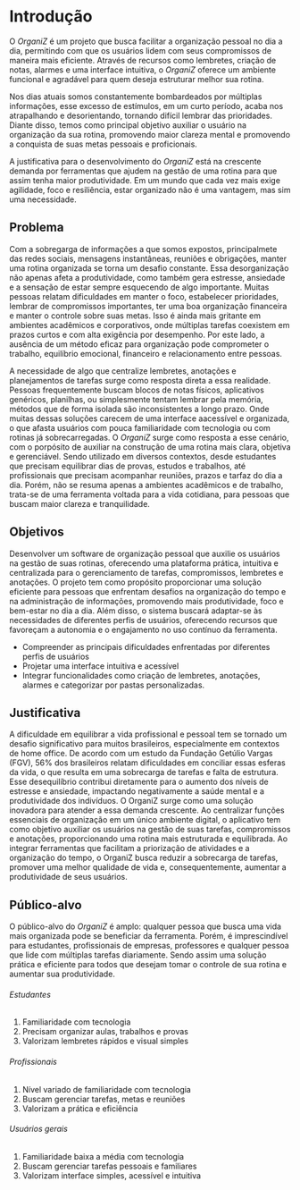 # Introdução

O *OrganiZ* é um projeto que busca facilitar a organização pessoal no dia a dia, permitindo com que os usuários lidem com seus compromissos de maneira mais eficiente. Através de recursos como lembretes, criação de notas, alarmes e uma interface intuitiva, o *OrganiZ* oferece um ambiente funcional e agradável para quem deseja estruturar melhor sua rotina.

Nos dias atuais somos constantemente bombardeados por múltiplas informações, esse excesso de estímulos, em um curto período, acaba nos atrapalhando e desorientando, tornando difícil lembrar das prioridades. Diante disso, temos como principal objetivo auxiliar o usuário na organização da sua rotina, promovendo maior clareza mental e promovendo a conquista de suas metas pessoais e proficionais.

A justificativa para o desenvolvimento do *OrganiZ* está na crescente demanda por ferramentas que ajudem na gestão de uma rotina para que assim tenha maior produtividade. Em um mundo que cada vez mais exige agilidade, foco e resiliência, estar organizado não é uma vantagem, mas sim uma necessidade.

## Problema

Com a sobregarga de informações a que somos expostos, principalmete das redes sociais, mensagens instantâneas, reuniões e obrigações, manter uma rotina organizada se torna um desafio constante. Essa desorganização não apenas afeta a produtividade, como também gera estresse, ansiedade e a sensação de estar sempre esquecendo de algo importante. Muitas pessoas relatam dificuldades em manter o foco, estabelecer prioridades, lembrar de compromissos importantes, ter uma boa organização financeira e manter o controle sobre suas metas. Isso é ainda mais gritante em ambientes acadêmicos e corporativos, onde múltiplas tarefas coexistem em prazos curtos e com alta exigência por desempenho. Por este lado, a ausência de um método eficaz para organização pode comprometer o trabalho, equilíbrio emocional, financeiro e relacionamento entre pessoas.

A necessidade de algo que centralize lembretes, anotações e planejamentos de tarefas surge como resposta direta a essa realidade. Pessoas frequentemente buscam blocos de notas físicos, aplicativos genéricos, planilhas, ou simplesmente tentam lembrar pela memória, métodos que de forma isolada são inconsistentes a longo prazo. Onde muitas dessas soluções carecem de uma interface aacessível e organizada, o que afasta usuários com pouca familiaridade com tecnologia ou com rotinas já sobrecarregadas. O *OrganiZ* surge como resposta a esse cenário, com o porpósito de auxiliar na construção de uma rotina mais clara, objetiva e gerenciável. Sendo utilizado em diversos contextos, desde estudantes que precisam equilibrar dias de provas, estudos e trabalhos, até profissionais que precisam acompanhar reuniões, prazos e tarfaz do dia a dia. Porém, não se resuma apenas a ambientes acadêmicos e de trabalho, trata-se de uma ferramenta voltada para a vida cotidiana, para pessoas que buscam maior clareza e tranquilidade.

## Objetivos

Desenvolver um software de organização pessoal que auxilie os usuários na gestão de suas rotinas, oferecendo uma plataforma prática, intuitiva e centralizada para o gerenciamento de tarefas, compromissos, lembretes e anotações. O projeto tem como propósito proporcionar uma solução eficiente para pessoas que enfrentam desafios na organização do tempo e na administração de informações, promovendo mais produtividade, foco e bem-estar no dia a dia. Além disso, o sistema buscará adaptar-se às necessidades de diferentes perfis de usuários, oferecendo recursos que favoreçam a autonomia e o engajamento no uso contínuo da ferramenta.

   - Compreender as principais dificuldades enfrentadas por diferentes perfis de usuários
   - Projetar uma interface intuitiva e acessível
   - Integrar funcionalidades como criação de lembretes, anotações, alarmes e categorizar por pastas personalizadas.

## Justificativa

A dificuldade em equilibrar a vida profissional e pessoal tem se tornado um desafio significativo para muitos brasileiros, especialmente em contextos de home office. De acordo com um estudo da Fundação Getúlio Vargas (FGV), 56% dos brasileiros relatam dificuldades em conciliar essas esferas da vida, o que resulta em uma sobrecarga de tarefas e falta de estrutura. Esse desequilíbrio contribui diretamente para o aumento dos níveis de estresse e ansiedade, impactando negativamente a saúde mental e a produtividade dos indivíduos. O OrganiZ surge como uma solução inovadora para atender a essa demanda crescente. Ao centralizar funções essenciais de organização em um único ambiente digital, o aplicativo tem como objetivo auxiliar os usuários na gestão de suas tarefas, compromissos e anotações, proporcionando uma rotina mais estruturada e equilibrada. Ao integrar ferramentas que facilitam a priorização de atividades e a organização do tempo, o OrganiZ busca reduzir a sobrecarga de tarefas, promover uma melhor qualidade de vida e, consequentemente, aumentar a produtividade de seus usuários.

## Público-alvo

O público-alvo do *OrganiZ* é amplo: qualquer pessoa que busca uma vida mais organizada pode se beneficiar da ferramenta. Porém, é imprescindível para estudantes, profissionais de empresas, professores e qualquer pessoa que lide com múltiplas tarefas diariamente. Sendo assim uma solução prática e eficiente para todos que desejam tomar o controle de sua rotina e aumentar sua produtividade. 

###### Estudantes
 1. Familiaridade com tecnologia
 2. Precisam organizar aulas, trabalhos e provas
 3. Valorizam lembretes rápidos e visual simples

###### Profissionais
 1. Nível variado de familiaridade com tecnologia
 2. Buscam gerenciar tarefas, metas e reuniões
 3. Valorizam a prática e eficiência

###### Usuários gerais
 1. Familiaridade baixa a média com tecnologia
 2. Buscam gerenciar tarefas pessoais e familiares
 3. Valorizam interface simples, acessível e intuitiva
